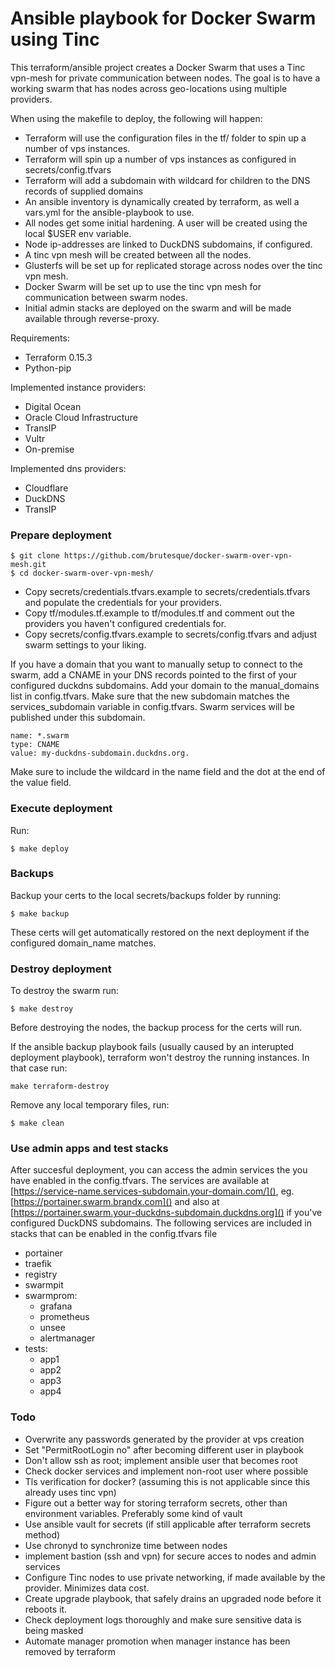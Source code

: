 # Ansible playbook for Docker Swarm using Tinc
This terraform/ansible project creates a Docker Swarm that uses a Tinc vpn-mesh for private communication between nodes. 
The goal is to have a working swarm that has nodes across geo-locations using multiple providers.

When using the makefile to deploy, the following will happen:
- Terraform will use the configuration files in the tf/ folder to spin up a number of vps instances.
- Terraform will spin up a number of vps instances as configured in secrets/config.tfvars
- Terraform will add a subdomain with wildcard for children to the DNS records of supplied domains 
- An ansible inventory is dynamically created by terraform, as well a vars.yml for the ansible-playbook to use.
- All nodes get some initial hardening. A user will be created using the local $USER env variable.
- Node ip-addresses are linked to DuckDNS subdomains, if configured.
- A tinc vpn mesh will be created between all the nodes.
- Glusterfs will be set up for replicated storage across nodes over the tinc vpn mesh.
- Docker Swarm will be set up to use the tinc vpn mesh for communication between swarm nodes.
- Initial admin stacks are deployed on the swarm and will be made available through reverse-proxy.

Requirements:
- Terraform 0.15.3
- Python-pip

Implemented instance providers:
- Digital Ocean
- Oracle Cloud Infrastructure
- TransIP
- Vultr
- On-premise

Implemented dns providers:
- Cloudflare
- DuckDNS
- TransIP

### Prepare deployment

```
$ git clone https://github.com/brutesque/docker-swarm-over-vpn-mesh.git
$ cd docker-swarm-over-vpn-mesh/
```

- Copy secrets/credentials.tfvars.example to secrets/credentials.tfvars and populate the credentials for your providers.
- Copy tf/modules.tf.example to tf/modules.tf and comment out the providers you haven't configured credentials for.
- Copy secrets/config.tfvars.example to secrets/config.tfvars and adjust swarm settings to your liking.

If you have a domain that you want to manually setup to connect to the swarm, add a CNAME in your DNS records pointed to 
the first of your configured duckdns subdomains. Add your domain to the manual_domains list in config.tfvars. Make sure
that the new subdomain matches the services_subdomain variable in config.tfvars. Swarm services will be published under
this subdomain.

```
name: *.swarm
type: CNAME
value: my-duckdns-subdomain.duckdns.org.
```
Make sure to include the wildcard in the name field and the dot at the end of the value field.

### Execute deployment

Run:
```
$ make deploy
```

### Backups

Backup your certs to the local secrets/backups folder by running:
```
$ make backup
```
These certs will get automatically restored on the next deployment if the configured domain_name matches.

### Destroy deployment

To destroy the swarm run:
```
$ make destroy
```
Before destroying the nodes, the backup process for the certs will run.


If the ansible backup playbook fails (usually caused by an interupted deployment playbook), terraform won't destroy the running instances. In that case run:
```
make terraform-destroy
```

Remove any local temporary files, run:
```
$ make clean
```

### Use admin apps and test stacks

After succesful deployment, you can access the admin services the you have enabled in the config.tfvars. The services are
available at [https://service-name.services-subdomain.your-domain.com/](), eg. [https://portainer.swarm.brandx.com]()
and also at [https://portainer.swarm.your-duckdns-subdomain.duckdns.org]() if you've configured DuckDNS subdomains.
The following services are included in stacks that can be enabled in the config.tfvars file

- portainer
- traefik
- registry
- swarmpit
- swarmprom:
    - grafana
    - prometheus
    - unsee
    - alertmanager
- tests:
    - app1
    - app2
    - app3
    - app4

### Todo
- Overwrite any passwords generated by the provider at vps creation
- Set "PermitRootLogin no" after becoming different user in playbook
- Don't allow ssh as root; implement ansible user that becomes root
- Check docker services and implement non-root user where possible
- Tls verification for docker? (assuming this is not applicable since this already uses tinc vpn)
- Figure out a better way for storing terraform secrets, other than environment variables. Preferably some kind of vault
- Use ansible vault for secrets (if still applicable after terraform secrets method)
- Use chronyd to synchronize time between nodes
- implement bastion (ssh and vpn) for secure acces to nodes and admin services
- Configure Tinc nodes to use private networking, if made available by the provider. Minimizes data cost.
- Create upgrade playbook, that safely drains an upgraded node before it reboots it.
- Check deployment logs thoroughly and make sure sensitive data is being masked
- Automate manager promotion when manager instance has been removed by terraform
